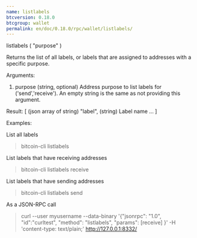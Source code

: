 ```yaml
---
name: listlabels
btcversion: 0.18.0
btcgroup: wallet
permalink: en/doc/0.18.0/rpc/wallet/listlabels/
---
```


listlabels ( "purpose" )

Returns the list of all labels, or labels that are assigned to addresses with a specific purpose.

Arguments:
1. purpose    (string, optional) Address purpose to list labels for ('send','receive'). An empty string is the same as not providing this argument.

Result:
[               (json array of string)
  "label",      (string) Label name
  ...
]

Examples:

List all labels
> bitcoin-cli listlabels 

List labels that have receiving addresses
> bitcoin-cli listlabels receive

List labels that have sending addresses
> bitcoin-cli listlabels send

As a JSON-RPC call
> curl --user myusername --data-binary '{"jsonrpc": "1.0", "id":"curltest", "method": "listlabels", "params": [receive] }' -H 'content-type: text/plain;' http://127.0.0.1:8332/


